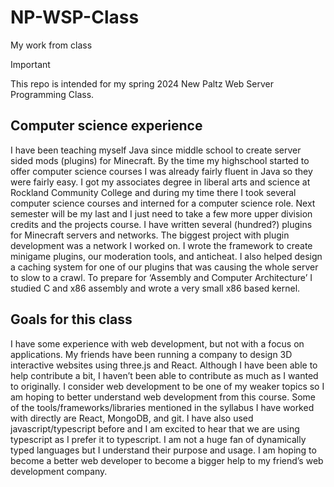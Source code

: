# NP-WSP-Class
My work from class

> [!IMPORTANT]
> This repo is intended for my spring 2024 New Paltz Web Server Programming Class.

## Computer science experience
I have been teaching myself Java since middle school to create server sided mods (plugins) for Minecraft. By the time my highschool started to offer computer science courses I was already fairly fluent in Java so they were fairly easy. I got my associates degree in liberal arts and science at Rockland Community College and during my time there I took several computer science courses and interned for a computer science role. Next semester will be my last and I just need to take a few more upper division credits and the projects course. I have written several (hundred?) plugins for Minecraft servers and networks. The biggest project with plugin development was a network I worked on. I wrote the framework to create minigame plugins, our moderation tools, and anticheat. I also helped design a caching system for one of our plugins that was causing the whole server to slow to a crawl. To prepare for ‘Assembly and Computer Architecture’ I studied C and x86 assembly and wrote a very small x86 based kernel.

## Goals for this class
I have some experience with web development, but not with a focus on applications. My friends have been running a company to design 3D interactive websites using three.js and React. Although I have been able to help contribute a bit, I haven’t been able to contribute as much as I wanted to originally. I consider web development to be one of my weaker topics so I am hoping to better understand web development from this course. Some of the tools/frameworks/libraries mentioned in the syllabus I have worked with directly are React, MongoDB, and git. I have also used javascript/typescript before and I am excited to hear that we are using typescript as I prefer it to typescript. I am not a huge fan of dynamically typed languages but I understand their purpose and usage. I am hoping to become a better web developer to become a bigger help to my friend’s web development company.

